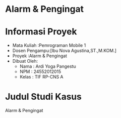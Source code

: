 # Alarm & Pengingat
# Informasi Proyek
- Mata Kuliah   :Pemrograman Mobile 1
- Dosen Pengampu:[Ibu Nova Agustina,ST.,M.KOM.]
- Proyek        :Alarm & Pengingat
- Dibuat Oleh:    
    - Nama   : Ardi Yoga Pangestu
    - NPM    : 24552012015
    - Kelas  : TIF RP-CNS A
# Judul Studi Kasus
Alarm & Pengingat
